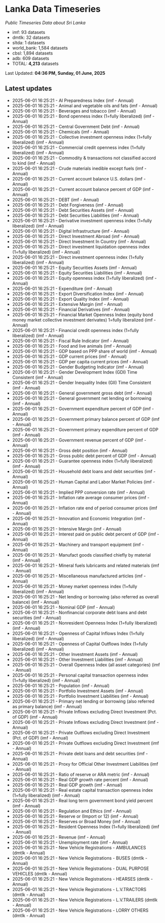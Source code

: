 # Lanka Data Timeseries
*Public Timeseries Data about Sri Lanka*

* imf: 93 datasets
* dmtlk: 32 datasets
* sltda: 1 datasets
* world_bank: 1,584 datasets
* cbsl: 1,894 datasets
* adb: 609 datasets
* TOTAL: **4,213** datasets

Last Updated: **04:36 PM, Sunday, 01 June, 2025**

## Latest updates

* 2025-06-01 16:25:21 - AI Preparedness Index (imf - Annual)
* 2025-06-01 16:25:21 - Animal and vegetable oils and fats (imf - Annual)
* 2025-06-01 16:25:21 - Beverages and tobacco (imf - Annual)
* 2025-06-01 16:25:21 - Bond openness index (1=fully liberalized) (imf - Annual)
* 2025-06-01 16:25:21 - Central Government Debt (imf - Annual)
* 2025-06-01 16:25:21 - Chemicals (imf - Annual)
* 2025-06-01 16:25:21 - Collective investment openness index (1=fully liberalized) (imf - Annual)
* 2025-06-01 16:25:21 - Commercial credit openness index (1=fully liberalized) (imf - Annual)
* 2025-06-01 16:25:21 - Commodity & transactions not classified accord to kind (imf - Annual)
* 2025-06-01 16:25:21 - Crude materials inedible except fuels (imf - Annual)
* 2025-06-01 16:25:21 - Current account balance U.S. dollars (imf - Annual)
* 2025-06-01 16:25:21 - Current account balance percent of GDP (imf - Annual)
* 2025-06-01 16:25:21 - DEBT (imf - Annual)
* 2025-06-01 16:25:21 - Debt Forgiveness (imf - Annual)
* 2025-06-01 16:25:21 - Debt Securities Assets (imf - Annual)
* 2025-06-01 16:25:21 - Debt Securities Liabilities (imf - Annual)
* 2025-06-01 16:25:21 - Derivative investment openness index (1=fully liberalized) (imf - Annual)
* 2025-06-01 16:25:21 - Digital Infrastructure (imf - Annual)
* 2025-06-01 16:25:21 - Direct Investment Abroad (imf - Annual)
* 2025-06-01 16:25:21 - Direct Investment In Country (imf - Annual)
* 2025-06-01 16:25:21 - Direct investment liquidation openness index (1=fully liberalized) (imf - Annual)
* 2025-06-01 16:25:21 - Direct investment openness index (1=fully liberalized) (imf - Annual)
* 2025-06-01 16:25:21 - Equity Securities Assets (imf - Annual)
* 2025-06-01 16:25:21 - Equity Securities Liabilities (imf - Annual)
* 2025-06-01 16:25:21 - Equity openness index (1=fully liberalized) (imf - Annual)
* 2025-06-01 16:25:21 - Expenditure (imf - Annual)
* 2025-06-01 16:25:21 - Export Diversification Index (imf - Annual)
* 2025-06-01 16:25:21 - Export Quality Index (imf - Annual)
* 2025-06-01 16:25:21 - Extensive Margin (imf - Annual)
* 2025-06-01 16:25:21 - Financial Derivatives (imf - Annual)
* 2025-06-01 16:25:21 - Financial Market Openness Index (equity bond money market collective investment derivates) 1=fully liberalized (imf - Annual)
* 2025-06-01 16:25:21 - Financial credit openness index (1=fully liberalized) (imf - Annual)
* 2025-06-01 16:25:21 - Fiscal Rule Indicator (imf - Annual)
* 2025-06-01 16:25:21 - Food and live animals (imf - Annual)
* 2025-06-01 16:25:21 - GDP based on PPP share of world (imf - Annual)
* 2025-06-01 16:25:21 - GDP current prices (imf - Annual)
* 2025-06-01 16:25:21 - GDP per capita current prices (imf - Annual)
* 2025-06-01 16:25:21 - Gender Budgeting Indicator (imf - Annual)
* 2025-06-01 16:25:21 - Gender Development Index (GDI) Time Consistent (imf - Annual)
* 2025-06-01 16:25:21 - Gender Inequality Index (GII) Time Consistent (imf - Annual)
* 2025-06-01 16:25:21 - General government gross debt (imf - Annual)
* 2025-06-01 16:25:21 - General government net lending or borrowing (imf - Annual)
* 2025-06-01 16:25:21 - Government expenditure percent of GDP (imf - Annual)
* 2025-06-01 16:25:21 - Government primary balance percent of GDP (imf - Annual)
* 2025-06-01 16:25:21 - Government primary expenditure percent of GDP (imf - Annual)
* 2025-06-01 16:25:21 - Government revenue percent of GDP (imf - Annual)
* 2025-06-01 16:25:21 - Gross debt position (imf - Annual)
* 2025-06-01 16:25:21 - Gross public debt percent of GDP (imf - Annual)
* 2025-06-01 16:25:21 - Guarantee openness index (1=fully liberalized) (imf - Annual)
* 2025-06-01 16:25:21 - Household debt loans and debt securities (imf - Annual)
* 2025-06-01 16:25:21 - Human Capital and Labor Market Policies (imf - Annual)
* 2025-06-01 16:25:21 - Implied PPP conversion rate (imf - Annual)
* 2025-06-01 16:25:21 - Inflation rate average consumer prices (imf - Annual)
* 2025-06-01 16:25:21 - Inflation rate end of period consumer prices (imf - Annual)
* 2025-06-01 16:25:21 - Innovation and Economic Integration (imf - Annual)
* 2025-06-01 16:25:21 - Intensive Margin (imf - Annual)
* 2025-06-01 16:25:21 - Interest paid on public debt percent of GDP (imf - Annual)
* 2025-06-01 16:25:21 - Machinery and transport equipment (imf - Annual)
* 2025-06-01 16:25:21 - Manufact goods classified chiefly by material (imf - Annual)
* 2025-06-01 16:25:21 - Mineral fuels lubricants and related materials (imf - Annual)
* 2025-06-01 16:25:21 - Miscellaneous manufactured articles (imf - Annual)
* 2025-06-01 16:25:21 - Money market openness index (1=fully liberalized) (imf - Annual)
* 2025-06-01 16:25:21 - Net lending or borrowing (also referred as overall balance) (imf - Annual)
* 2025-06-01 16:25:21 - Nominal GDP (imf - Annual)
* 2025-06-01 16:25:21 - Nonfinancial corporate debt loans and debt securities (imf - Annual)
* 2025-06-01 16:25:21 - Nonresident Openness Index (1=fully liberalized) (imf - Annual)
* 2025-06-01 16:25:21 - Openness of Capital Inflows Index (1=fully liberalized) (imf - Annual)
* 2025-06-01 16:25:21 - Openness of Capital Outflows Index (1=fully liberalized) (imf - Annual)
* 2025-06-01 16:25:21 - Other Investment Assets (imf - Annual)
* 2025-06-01 16:25:21 - Other Investment Liabilities (imf - Annual)
* 2025-06-01 16:25:21 - Overall Openness Index (all asset categories) (imf - Annual)
* 2025-06-01 16:25:21 - Personal capital transaction openness index (1=fully liberalized) (imf - Annual)
* 2025-06-01 16:25:21 - Population (imf - Annual)
* 2025-06-01 16:25:21 - Portfolio Investment Assets (imf - Annual)
* 2025-06-01 16:25:21 - Portfolio Investment Liabilities (imf - Annual)
* 2025-06-01 16:25:21 - Primary net lending or borrowing (also referred as primary balance) (imf - Annual)
* 2025-06-01 16:25:21 - Private Inflows excluding Direct Investment (Pct. of GDP) (imf - Annual)
* 2025-06-01 16:25:21 - Private Inflows excluding Direct Investment (imf - Annual)
* 2025-06-01 16:25:21 - Private Outflows excluding Direct Investment (Pct. of GDP) (imf - Annual)
* 2025-06-01 16:25:21 - Private Outflows excluding Direct Investment (imf - Annual)
* 2025-06-01 16:25:21 - Private debt loans and debt securities (imf - Annual)
* 2025-06-01 16:25:21 - Proxy for Official Other Investment Liabilities (imf - Annual)
* 2025-06-01 16:25:21 - Ratio of reserve or ARA metric (imf - Annual)
* 2025-06-01 16:25:21 - Real GDP growth rate percent (imf - Annual)
* 2025-06-01 16:25:21 - Real GDP growth (imf - Annual)
* 2025-06-01 16:25:21 - Real estate capital transaction openness index (1=fully liberalized) (imf - Annual)
* 2025-06-01 16:25:21 - Real long term government bond yield percent (imf - Annual)
* 2025-06-01 16:25:21 - Regulation and Ethics (imf - Annual)
* 2025-06-01 16:25:21 - Reserve or (Import or 12) (imf - Annual)
* 2025-06-01 16:25:21 - Reserves or Broad Money (imf - Annual)
* 2025-06-01 16:25:21 - Resident Openness Index (1=fully liberalized) (imf - Annual)
* 2025-06-01 16:25:21 - Revenue (imf - Annual)
* 2025-06-01 16:25:21 - Unemployment rate (imf - Annual)
* 2025-06-01 16:25:21 - New Vehicle Registrations - AMBULANCES (dmtlk - Annual)
* 2025-06-01 16:25:21 - New Vehicle Registrations - BUSES (dmtlk - Annual)
* 2025-06-01 16:25:21 - New Vehicle Registrations - DUAL PURPOSE VEHICLES (dmtlk - Annual)
* 2025-06-01 16:25:21 - New Vehicle Registrations - HEARSES (dmtlk - Annual)
* 2025-06-01 16:25:21 - New Vehicle Registrations - L.V.TRACTORS (dmtlk - Annual)
* 2025-06-01 16:25:21 - New Vehicle Registrations - L.V.TRAILERS (dmtlk - Annual)
* 2025-06-01 16:25:21 - New Vehicle Registrations - LORRY OTHERS (dmtlk - Annual)